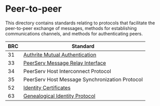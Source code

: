 # Peer-to-peer

This directory contains standards relating to protocols that facilitate the peer-to-peer exchange of messages, methods for establishing communications channels, and methods for authenticating peers.

BRC | Standard
-----|------------------
31   | [Authrite Mutual Authentication](./0031.md)
33   | [PeerServ Message Relay Interface](./0033.md)
34   | PeerServ Host Interconnect Protocol
35   | PeerServ Host Message Synchronization Protocol
52   | [Identity Certificates](./0052.md)
63  | [Genealogical Identity Protocol](./0063.md)
